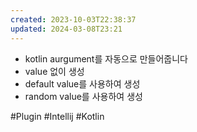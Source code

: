 ```yaml
---
created: 2023-10-03T22:38:37
updated: 2024-03-08T23:21
---
```

- kotlin aurgument를 자동으로 만들어줍니다
- value 없이 생성
- default value를 사용하여 생성
- random value를 사용하여 생성

#Plugin
#Intellij
#Kotlin